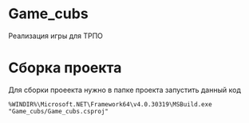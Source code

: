 # Game_cubs
Реализация игры для ТРПО

# Сборка проекта
Для сборки проеекта нужно в папке проекта запустить данный код

`%WINDIR%\Microsoft.NET\Framework64\v4.0.30319\MSBuild.exe "Game_cubs/Game_cubs.csproj"`
